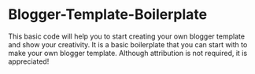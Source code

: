 # Blogger-Template-Boilerplate
This basic code will help you to start creating your own blogger template and show your creativity. It is a basic boilerplate that you can start with to make your own blogger template. Although attribution is not required, it is appreciated!
